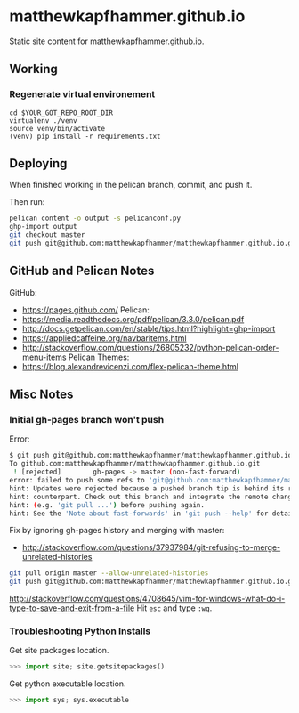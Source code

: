 # matthewkapfhammer.github.io
Static site content for matthewkapfhammer.github.io.

## Working

### Regenerate virtual environement
```
cd $YOUR_GOT_REPO_ROOT_DIR
virtualenv ./venv
source venv/bin/activate
(venv) pip install -r requirements.txt
```

## Deploying
When finished working in the pelican branch, commit, and push it. 

Then run:
```bash
pelican content -o output -s pelicanconf.py
ghp-import output
git checkout master
git push git@github.com:matthewkapfhammer/matthewkapfhammer.github.io.git gh-pages:master
```

## GitHub and Pelican Notes
GitHub:
- https://pages.github.com/
Pelican:
- https://media.readthedocs.org/pdf/pelican/3.3.0/pelican.pdf
- http://docs.getpelican.com/en/stable/tips.html?highlight=ghp-import
- https://appliedcaffeine.org/navbaritems.html
- http://stackoverflow.com/questions/26805232/python-pelican-order-menu-items
Pelican Themes:
- https://blog.alexandrevicenzi.com/flex-pelican-theme.html

## Misc Notes

### Initial gh-pages branch won't push
Error:
```bash
$ git push git@github.com:matthewkapfhammer/matthewkapfhammer.github.io.git gh-pages:master
To github.com:matthewkapfhammer/matthewkapfhammer.github.io.git
 ! [rejected]        gh-pages -> master (non-fast-forward)
error: failed to push some refs to 'git@github.com:matthewkapfhammer/matthewkapfhammer.github.io.git'
hint: Updates were rejected because a pushed branch tip is behind its remote
hint: counterpart. Check out this branch and integrate the remote changes
hint: (e.g. 'git pull ...') before pushing again.
hint: See the 'Note about fast-forwards' in 'git push --help' for details.
```
Fix by ignoring gh-pages history and merging with master:
- http://stackoverflow.com/questions/37937984/git-refusing-to-merge-unrelated-histories
```bash
git pull origin master --allow-unrelated-histories
git push git@github.com:matthewkapfhammer/matthewkapfhammer.github.io.git gh-pages:master
```

http://stackoverflow.com/questions/4708645/vim-for-windows-what-do-i-type-to-save-and-exit-from-a-file
Hit ```esc``` and type ```:wq```.

### Troubleshooting Python Installs
Get site packages location.
```python
>>> import site; site.getsitepackages()
```

Get python executable location.
```python
>>> import sys; sys.executable
```